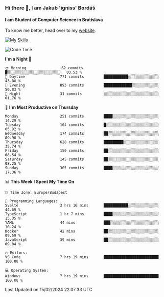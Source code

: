 ### Hi there 👋, I am Jakub 'igniss' Bordáš

#### I am Student of Computer Science in Bratislava
To know me better, head over to my [website](https://bordas.sk).

[![My Skills](https://skillicons.dev/icons?i=js,html,css,figma,svelte,java,kotlin,python,postgresql,typescript,nest,nodejs)](https://bordas.sk)


<!--START_SECTION:waka-->
![Code Time](http://img.shields.io/badge/Code%20Time-1%2C407%20hrs%2057%20mins-blue)

**I'm a Night 🦉** 

```text
🌞 Morning                62 commits          █░░░░░░░░░░░░░░░░░░░░░░░░   03.53 % 
🌆 Daytime                771 commits         ███████████░░░░░░░░░░░░░░   43.88 % 
🌃 Evening                893 commits         █████████████░░░░░░░░░░░░   50.83 % 
🌙 Night                  31 commits          ░░░░░░░░░░░░░░░░░░░░░░░░░   01.76 % 
```
📅 **I'm Most Productive on Thursday** 

```text
Monday                   251 commits         ████░░░░░░░░░░░░░░░░░░░░░   14.29 % 
Tuesday                  104 commits         █░░░░░░░░░░░░░░░░░░░░░░░░   05.92 % 
Wednesday                174 commits         ██░░░░░░░░░░░░░░░░░░░░░░░   09.90 % 
Thursday                 628 commits         █████████░░░░░░░░░░░░░░░░   35.74 % 
Friday                   150 commits         ██░░░░░░░░░░░░░░░░░░░░░░░   08.54 % 
Saturday                 145 commits         ██░░░░░░░░░░░░░░░░░░░░░░░   08.25 % 
Sunday                   305 commits         ████░░░░░░░░░░░░░░░░░░░░░   17.36 % 
```


📊 **This Week I Spent My Time On** 

```text
🕑︎ Time Zone: Europe/Budapest

💬 Programming Languages: 
Svelte                   3 hrs 16 mins       ███████████░░░░░░░░░░░░░░   44.69 % 
TypeScript               1 hr 7 mins         ████░░░░░░░░░░░░░░░░░░░░░   15.35 % 
YAML                     44 mins             ███░░░░░░░░░░░░░░░░░░░░░░   10.24 % 
Docker                   42 mins             ██░░░░░░░░░░░░░░░░░░░░░░░   09.59 % 
JavaScript               39 mins             ██░░░░░░░░░░░░░░░░░░░░░░░   09.04 % 

🔥 Editors: 
VS Code                  7 hrs 19 mins       █████████████████████████   100.00 % 

💻 Operating System: 
Windows                  7 hrs 19 mins       █████████████████████████   100.00 % 
```


 Last Updated on 15/02/2024 22:07:33 UTC
<!--END_SECTION:waka-->

